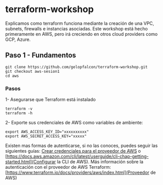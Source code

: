 # terraform-workshop
Explicamos como terraform funciona mediante la creación de una VPC, subnets, firewalls e instancias asociadas. Este workshop está hecho primeramente en AWS, pero irá creciendo en otros cloud providers como GCP, Azure.

## Paso 1 - Fundamentos
```
git clone https://github.com/gelopfalcon/terraform-workshop.git
git checkout aws-sesion1
cd aws
```

### Pasos
1- Asegurarse que Terraform está instalado
```
terraform -v
terraform -h
```

2- Exporte sus credenciales de AWS como variables de ambiente:
```
export AWS_ACCESS_KEY_ID="xxxxxxxxxx"
export AWS_SECRET_ACCESS_KEY="xxxxx"
```
Existen mas formas de autenticarse, si no las conoces, puedes seguir las siguientes guías: [Crear credenciales para el proveedor de AWS](https://docs.aws.amazon.com/IAM/latest/UserGuide/id_credentials_access-keys.html#Using_CreateAccessKey) o [https://docs.aws.amazon.com/cli/latest/userguide/cli-chap-getting-started.html](Configurar la CLI de AWS). Más información sobre la autenticación con el proveedor de AWS Terraform: [https://www.terraform.io/docs/providers/aws/index.html](Proveedor de AWS)